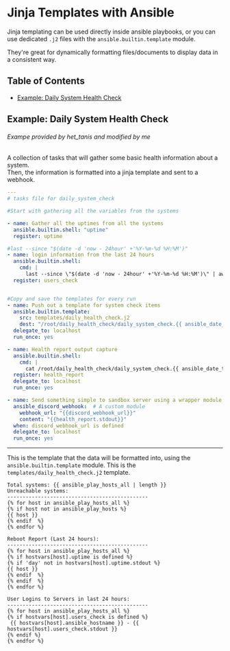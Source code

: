 # Jinja Templates with Ansible

Jinja templating can be used directly inside ansible playbooks, or you can use
dedicated `.j2` files with the `ansible.builtin.template` module.  

They're great for dynamically formatting files/documents to display data in a consistent way.  

## Table of Contents
* [Example: Daily System Health Check](#example-daily-system-health-check) 

## Example: Daily System Health Check
###### Exampe provided by het_tanis and modified by me
A collection of tasks that will gather some basic health information about a system.  
Then, the information is formatted into a jinja template and sent to a webhook.  
```yaml
---
# tasks file for daily_system_check

#Start with gathering all the variables from the systems

- name: Gather all the uptimes from all the systems
  ansible.builtin.shell: "uptime"
  register: uptime

#last --since "$(date -d 'now - 24hour' +'%Y-%m-%d %H:%M')"
- name: login information from the last 24 hours
  ansible.builtin.shell: 
    cmd: |
      last --since \"$(date -d 'now - 24hour' +'%Y-%m-%d %H:%M')\" | awk '{print $1}' | grep -vE 'root|wtmp' | sort | uniq -c |xargs| cut -c 2- 
  register: users_check


#Copy and save the templates for every run
- name: Push out a template for system check items
  ansible.builtin.template:
    src: templates/daily_health_check.j2
    dest: "/root/daily_health_check/daily_system_check.{{ ansible_date_time.iso8601_basic_short }}.txt"
  delegate_to: localhost
  run_once: yes

- name: Health report output capture
  ansible.builtin.shell: 
    cmd: |
      cat /root/daily_health_check/daily_system_check.{{ ansible_date_time.iso8601_basic_short }}.txt
  register: health_report
  delegate_to: localhost
  run_once: yes

- name: Send something simple to sandbox server using a wrapper module for ansible.builtin.uri
  ansible_discord_webhook:  # A custom module
    webhook_url: "{{discord_webhook_url}}"
    content: "{{health_report.stdout}}"
  when: discord_webhook_url is defined
  delegate_to: localhost
  run_once: yes
```


---

This is the template that the data will be formatted into, using the
`ansible.builtin.template` module. 
This is the `templates/daily_health_check.j2` template.

```jinja2
Total systems: {{ ansible_play_hosts_all | length }}
Unreachable systems:
----------------------------------------------
{% for host in ansible_play_hosts_all %}
{% if host not in ansible_play_hosts %}
{{ host }}
{% endif  %}
{% endfor %}

Reboot Report (Last 24 hours):
----------------------------------------------
{% for host in ansible_play_hosts_all %}
{% if hostvars[host].uptime is defined %}
{% if 'day' not in hostvars[host].uptime.stdout %}
{{ host }}
{% endif  %}
{% endif  %}
{% endfor %}

User Logins to Servers in last 24 hours:
----------------------------------------------
{% for host in ansible_play_hosts_all %}
{% if hostvars[host].users_check is defined %}
 {{ hostvars[host].ansible_hostname }} - {{ hostvars[host].users_check.stdout }}
{% endif %}
{% endfor %}
```

